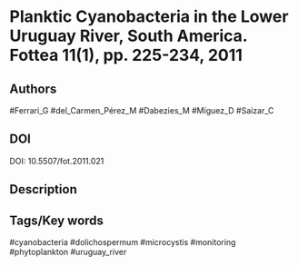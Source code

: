 # Planktic Cyanobacteria in the Lower Uruguay River, South America. Fottea 11(1), pp. 225-234, 2011
## Authors
#Ferrari_G #del_Carmen_Pérez_M #Dabezies_M #Míguez_D #Saizar_C 
## DOI
 DOI: 10.5507/fot.2011.021
## Description

## Tags/Key words
#cyanobacteria #dolichospermum #microcystis #monitoring #phytoplankton #uruguay_river 
